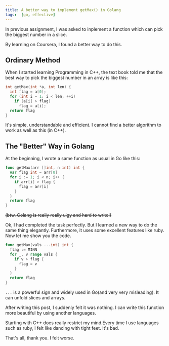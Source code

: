 ```yaml
---
title: A better way to implement getMax() in Golang
tags:  [go, effective]
---
```


In previous assignment, I was asked to inplement a function which can pick the biggest number in a slice.

By learning on Coursera, I found a better way to do this.

<!--more-->

## Ordinary Method

When I started learning Programming in C++, the text book told me that the best way to pick the biggest number in an array is like this:

```c++
int getMax(int *a, int len) {
  int flag = a[0];
  for (int i = 1; i < len; ++i)
    if (a[i] > flag)
      flag = a[i];
  return flag
}
```

It's simple, understandable and efficient. I cannot find a better algorithm to work as well as this (in C++).

## The "Better" Way in Golang

At the beginning, I wrote a same function as usual in Go like this:

```go
func getMax(arr []int, n int) int {
  var flag int = arr[0]
  for i := 1; i < n; i++ {
    if arr[i] > flag {
      flag = arr[i]
    }
  }
  return flag
}
```

~~(btw. Golang is really really ulgy and hard to write!)~~

Ok, I had completed the task perfectly. But I learned a new way to do the same thing elegantly. Furthermore, it uses some excellent features like ruby. Now let me show you the code.

```go
func getMax(vals ...int) int {
  flag := MINN
  for _, v range vals {
    if v > flag {
      flag = v
    }
  }
  return flag
}
```

`...` is a powerful sign and widely used in Go(and very very misleading). It can unfold slices and arrays.

After writing this post, I suddenly felt it was nothing. I can write this function more beautiful by using another languages.

Starting with C++ does really restrict my mind.Every time I use languages such as ruby, I felt like dancing with tight feet. It's bad.

That's all, thank you. I felt worse.


